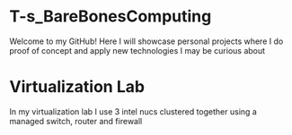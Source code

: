 # T-s_BareBonesComputing
Welcome to my GitHub!
Here I will showcase personal projects where I do proof of concept and apply new technologies I may be curious about
# Virtualization Lab
In my virtualization lab I use 3 intel nucs clustered together using a managed switch, router and firewall

